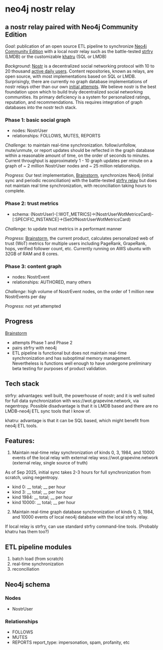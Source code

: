 neo4j nostr relay
=====
a nostr relay paired with Neo4j Community Edition
-----

*Goal*: publication of an open source ETL pipeline to synchronize [Neo4j Community Edition](https://neo4j.com/product/community-edition/) with a local nostr relay such as the battle-tested [strfry](https://github.com/hoytech/strfry) (LMDB) or the customizable [khatru](https://github.com/fiatjaf/khatru) (SQL or LMDB)

*Background*: [Nostr](https://nostr.com/) is a decentralized social networking protocol with 10 to 20 thousand [active daily users](https://stats.nostr.band/). Content repositories, known as relays, are open source, with most implementations based on SQL or LMDB. Surprisingly, there are currently no graph database implementations of nostr relays other than our own [initial attempts](https://github.com/Pretty-Good-Freedom-Tech/brainstorm). We believe nostr is the best foundation upon which to build truly decentralized social networking communities. Its primary deficiency is a system for personalized ratings, reputation, and recommendations. This requires integration of graph databases into the nostr tech stack.

### Phase 1: basic social graph

- nodes: NostrUser
- relationships: FOLLOWS, MUTES, REPORTS

_Challenge_: to maintain real-time synchronization. follow/unfollow, mute/unmute, or report updates should be reflected in the graph database within a reasonable amount of time, on the order of seconds to minutes. Current throughput is approximately 1 - 10 graph updates per minute on a graph of ~ 2 million NostrUser nodes and ~ 25 million relationships.

_Progress_: Our test implementation, [Brainstorm](https://straycat.brainstorm.social), synchronizes Neo4j (initial sync and periodic reconciliation) with the battle-tested [strfry relay](https://github.com/hoytech/strfry) but does not maintain real time synchronization, with reconciliation taking hours to complete.

### Phase 2: trust metrics

- schema: (NostrUser)-[:WOT_METRICS]->(NostrUserWotMetricsCard)-[:SPECIFIC_INSTANCE]->(SetOfNostrUserWotMetricsCard)

_Challenge_: to update trust metrics in a performant manner

_Progress_: [Brainstorm](https://github.com/Pretty-Good-Freedom-Tech/brainstorm), the current product, calculates personalized web of trust (WoT) metrics for multiple users including PageRank, GrapeRank, hops, verified follower count, etc. Currently running on AWS ubuntu with 32GB of RAM and 8 cores.

### Phase 3: content graph

- nodes: NostrEvent
- relationships: AUTHORED, many others

_Challenge_: high volume of NostrEvent nodes, on the order of 1 million new NostrEvents per day

_Progress_: not yet attempted

## Progress 

[Brainstorm](https://github.com/Pretty-Good-Freedom-Tech/brainstorm)
- attempts Phase 1 and Phase 2
- pairs strfry with neo4j
- ETL pipeline is functional but does not maintain real-time synchronization and has suboptimal memory management. Nevertheless is functions well enough to have undergone preliminary beta testing for purposes of product validation.

## Tech stack



strfry: advantages: well built, the powerhouse of nostr; and it is well suited for full data synchronization with wss://wot.grapevine.network, via negentropy. Possible disadvantage is that it is LMDB based and there are no LMDB-neo4j ETL sync tools that I know of.

khatru: advantage is that it can be SQL based, which might benefit from neo4j ETL tools.

## Features:

1. Maintain real-time relay synchronization of kinds 0, 3, 1984, and 10000 events of the local relay with external relay wss://wot.grapevine.network (external relay, single source of truth)

As of Sep 2025, initial sync takes 2-3 hours for full synchronization from scratch, using negentropy.
- kind 0: __ total; __ per hour
- kind 3: __ total; __ per hour
- kind 1984: __ total; __ per hour
- kind 10000: __ total; __ per hour

2. Maintain real-time graph database synchronization of kinds 0, 3, 1984, and 10000 events of local neo4j database with the local strfry relay.

If local relay is strfry, can use standard strfry command-line tools. (Probably khatru has them too?)

## ETL pipeline modules
1. batch load (from scratch)
2. real-time synchronization
3. reconciliation

## Neo4j schema

### Nodes
- NostrUser

### Relationships
- FOLLOWS
- MUTES
- REPORTS report_type: impersonation, spam, profanity, etc
